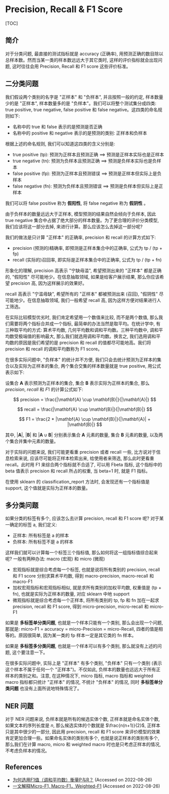 
# Precision, Recall & F1 Score

[TOC]

## 简介

对于分类问题, 最直接的测试指标就是 accuracy (正确率), 用预测正确的数目除以总样本数。然而当某一类的样本数远远大于其它类时, 这样的评价指标就会出现问题, 这时往往会用 Precision, Recall 和 F1 score 这些评价标准。

## 二分类问题

我们假设两个类别的名字是 "正样本" 和 "负样本", 并且按照一般的约定, 样本数量少的是 "正样本", 样本数量多的是 "负样本"。我们可以将整个测试集分成四类: true positive, true negative, false positive 和 false negative。这四类的命名规则如下:

+ 名称中的 true 和 false 表示的是预测是否正确
+ 名称中的 positive 和 negative 表示的是预测的类别: 正样本和负样本

根据上述的命名规则, 我们可以知道这四类的含义分别是:

+ true positive (tp): 预测为正样本且预测正确 ==> 预测是正样本实际也是正样本
+ true negative (tn): 预测为负样本且预测正确 ==> 预测是负样本实际也是负样本
+ false positive (fp): 预测为正样本且预测错误 ==> 预测是正样本但实际上是负样本
+ false negative (fn): 预测为负样本且预测错误 ==> 预测是负样本但实际上是正样本

我们可以将 false positive 称为 **假阳性**, 将 false negative 称为 **假阴性** 。

由于负样本的数量远远大于正样本, 模型预测的结果自然会倾向于负样本, 因此 true negative 集合中占据了绝大部分的样本数量。为了更合理的评价分类模型, 我们应该将这一部分去掉, 来进行计算。那么应该怎么去掉这一部分呢?

我们的做法是只计算 "正样本" 的正确率, precision 和 recall 的计算方式如下:

+ precision (预测的)精确率, 即预测是正样本集合中的正确率, 公式为 tp / (tp + fp)
+ recall (实际的)召回率, 即实际是正样本集合中的正确率, 公式为 tp / (tp + fn)

形象化的理解, precision 高表示 "宁缺毋滥", 希望预测出来的 "正样本" 都是正确的, "假阳性" 尽可能地少。在信息抽取领域, 如果是给客户展示结果, 那么你应该希望 precision 高, 因为这样展示的效果好。

recall 高表示 "宁滥毋缺", 希望所有的 "正样本" 都被预测出来 (召回), "假阴性" 尽可能地少。在信息抽取领域, 我们一般希望 recall 高, 因为这样方便对结果进行人工筛选。

在实际比较模型优劣时, 我们肯定希望用一个数值来比较, 而不是两个数值, 那么我们需要将两个指标合并成一个指标, 最简单的办法当然是取平均。在统计学中, 有三种取平均的方式: 算术平均数, 几何平均数和调和平均数。三种平均数中, 调和平均数受极端值的影响最大, 那么我们就选用调和平均数。换言之, 我们选用调和平均数的原因是我们希望的是 precision 和 recall 的值都尽可能地高。我们将 precision 和 recall 的调和平均数称为 F1 score。

在很多实际问题中, "负样本" 的统计并不方便, 我们只会去统计预测为正样本的集合以及实际为正样本的集合, 两个集合交集的样本数量就是 true positive, 用公式表示如下:

设集合 $\mathbf{A}$ 表示预测为正样本的集合, 集合 $\mathbf{B}$ 表示实际为正样本的集合, 那么 $precision$, $recall$ 和 $F1$ 的计算公式如下:

$$
precision = \frac{|\mathbf{A} \cup \mathbf{B}|}{|\mathbf{A}|}
$$

$$
recall = \frac{|\mathbf{A} \cup \mathbf{B}|}{|\mathbf{B}|}
$$

$$
F1 = \frac{2 * |\mathbf{A} \cup \mathbf{B}|}{|\mathbf{A}| + |\mathbf{B}|}
$$

其中, $|\mathbf{A}|$, $|\mathbf{B}|$ 和 $|\mathbf{A} \cup \mathbf{B}|$ 分别表示集合 $\mathbf{A}$ 元素的数量, 集合 $\mathbf{B}$ 元素的数量, 以及两个集合并集中元素的数量。

对于实际的问题来说, 我们可能更看重 precision 或者 recall 一些, 比方说对于信息检索来说, 应该尽可能将正样本检索出来, 给使用者来筛选, 那么此时更看重 recall。此时用 F1 来综合两个指标就不合适了, 可以用 Fbeta 指标, 这个指标中的 beta 值表示 precision 和 recall 所占的权重, 当 beta=1 时, 就是 F1 指标。

在使用 sklearn 的 classification_report 方法时, 会发现还有一个指标值是 support, 这个值就是实际为正样本的数量。

## 多分类问题

如果分类的标签有多个, 应该怎么去计算 precision, recall 和 F1 score 呢? 对于某一确定的标签 a, 我们定义:

+ 正样本: 所有标签是 a 的样本
+ 负样本: 所有标签不是 a 的样本

这样我们就可以计算每一个标签三个指标值, 那么如何将这一组指标值综合起来呢? 一般有两种办法: macro (宏观) 和 micro (微观)

+ 宏观指标就是综合考虑每一个标签, 也就是说将所有类别的 precision, recall 和 F1 score 分别求算术平均数, 得到 macro-precision, macro-recall 和 macro-F1
+ 加权宏观指标和宏观指标相似, 就是求所有类别的加权平均数, 权重值是 (tp + fn), 也就是实际为正样本的数量, 对应 sklearn 中地 support
+ 微观指标就是综合考虑每一个正样本, 将所有类别的 tp, fp 和 fn 加在一起求 precision, recall 和 F1 score, 得到 micro-precision, micro-recall 和 micro-F1

如果是 **多标签单分类问题**, 也就是一个样本只能有一个类别, 那么会出现一个问题, 那就是: micro-F1 = accuracy = micro-Precision = micro-Recall, 四者的值是相等的。原因很简单, 因为某一类的 fp 样本一定是其它类的 fn 样本。

如果是 **多标签多分类问题**, 也就是一个样本可以有多个类别, 那么就没有上述的问题, 这个要注意一下。

在很多实际问题中, 实际上是 "正样本" 有多个类别, "负样本" 只有一个类别 (表示这个样本不属于任何一个 "正样本")。不仅如此, 负样本的数量也远远大于所有正样本的类别之和。注意, 在这种情况下, micro 指标, macro 指标和 weighted macro 指标都只统计 "正样本" 的情况, 不统计 "负样本" 的情况, 同时 **多标签单分类问题** 也没有上面所说地特殊情况了。

## NER 问题

对于 NER 问题来说, 负样本就是所有的候选实体个数, 正样本就是命名实体个数, 如果文本的序列长度是 $n$, 那么候选实体的个数就是 $\frac{n(n+1)}{2}$, 正样本只是其中很少的一部分, 因此用 precision, recall 和 F1 score 来评价模型的效果肯定更加合理一些。如果命名实体的类别有多个, 也就是说正样本的类别有多个, 那么我们在计算 macro, micro 和 weighted macro 时也是只考虑正样本的情况, 不考虑负样本的情况。

## References

+ [为何选用F1值（调和平均数）衡量P与R？](https://blog.csdn.net/weixin_39490983/article/details/88297899) (Accessed on 2022-08-26)
+ [一文解释Micro-F1, Macro-F1，Weighted-F1](https://blog.csdn.net/qq_27668313/article/details/125570210) (Accessed on 2022-08-26)
